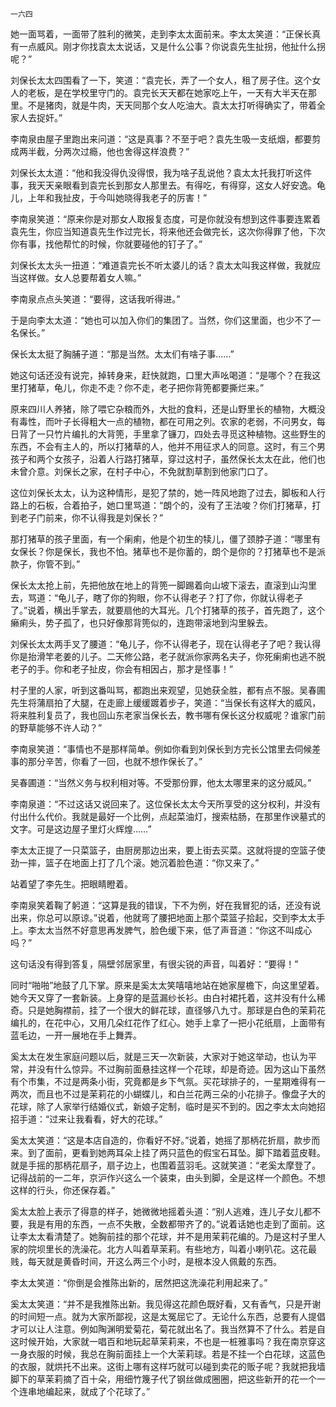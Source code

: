     一六四 

   她一面骂着，一面带了胜利的微笑，走到李太太面前来。李太太笑道：“正保长真有一点威风。刚才你找袁太太说话，又是什么公事？你说袁先生扯拐，他扯什么拐呢？”

   刘保长太太四围看了一下，笑道：“袁完长，弄了一个女人，租了房子住。这个女人的老板，是在学校里守门的。袁完长天天都在她家吃上午，一天有大半天在那里。不是猪肉，就是牛肉，天天同那个女人吃油大。袁太太打听得确实了，带着全家人去捉奸。”

   李南泉由屋子里跑出来问道：“这是真事？不至于吧？袁先生吸一支纸烟，都要剪成两半截，分两次过瘾，他也舍得这样浪费？”

   刘保长太太道：“他和我没得仇没得恨，我为啥子乱说他？袁太太托我打听这件事，我天天亲眼看到袁完长到那女人那里去。有得吃，有得穿，这女人好安逸。龟儿，上年和我扯皮，于今叫她晓得我老子的厉害！”

   李南泉笑道：“原来你是对那女人取报复态度，可是你就没有想到这件事要连累着袁先生，你应当知道袁先生作过完长，将来他还会做完长，这次你得罪了他，下次你有事，找他帮忙的时候，你就要碰他的钉子了。”

   刘保长太太头一扭道：“难道袁完长不听太婆儿的话？袁太太叫我这样做，我就应当这样做。女人总要帮着女人嘛。”

   李南泉点点头笑道：“要得，这话我听得进。”

   于是向李太太道：“她也可以加入你们的集团了。当然，你们这里面，也少不了一名保长。”

   保长太太挺了胸脯子道：“那是当然。太太们有啥子事……”

   她这句话还没有说完，掉转身来，赶快就跑，口里大声吆喝道：“是哪个？在我这里打猪草，龟儿，你走不走？你不走，老子把你背篼都要撕烂来。”

   原来四川人养猪，除了喂它杂粮而外，大批的食料，还是山野里长的植物，大概没有毒性，而叶子长得粗大一点的植物，都在可用之列。农家的老弱，不问男女，每日背了一只竹片编扎的大背篼，手里拿了镰刀，四处去寻觅这种植物。这些野生的东西，不会有主人的，所以打猪草的人，他并不用征求人的同意。这时，有三个男孩子和两个女孩子，沿着人行路打猪草，穿过这村子，虽然保长太太在此，他们也未曾介意。刘保长之家，在村子中心，不免就割草割到他家门口了。

   这位刘保长太太，认为这种情形，是犯了禁的，她一阵风地跑了过去，脚板和人行路上的石板，合着拍子，她口里骂道：“朗个的，没有了王法唆？你们打猪草，打到老子门前来，你不认得我是刘保长？”

   那打猪草的孩子里面，有一个瘌痢，他是个初生的犊儿，僵了颈脖子道：“哪里有女保长？你是保长，我也不怕。猪草也不是你蓄的，朗个是你的？打猪草也不是派款子，你管不到。”

   保长太太抢上前，先把他放在地上的背篼一脚踢着向山坡下滚去，直滚到山沟里去，骂道：“龟儿子，瞎了你的狗眼，你不认得老子？打了你，你就认得老子了。”说着，横出手掌去，就要扇他的大耳光。几个打猪草的孩子，首先跑了，这个癞痢头，势子孤了，也只好像那背篼似的，连跑带滚地到沟里躲去。

   刘保长太太两手叉了腰道：“龟儿子，你不认得老子，现在认得老子了吧？我认得你是抬滑竿老姜的儿子。二天修公路，老子就派你家两名夫子，你死瘌痢也逃不脱老子的手。你和老子扯皮，你会有相因占，那才是怪事！”

   村子里的人家，听到这番叫骂，都跑出来观望，见她获全胜，都有点不服。吴春圃先生将蒲扇拍了大腿，在走廊上缓缓踱着步子，笑道：“当保长有这样大的威风，将来胜利复员了，我也回山东老家当保长去，教书哪有保长这分权威呢？谁家门前的野草能够不许人动？”

   李南泉笑道：“事情也不是那样简单。例如你看到刘保长到方完长公馆里去伺候差事的那分辛苦，你看了一回，也就不想作保长了。”

   吴春圃道：“当然义务与权利相对等。不受那份罪，他太太哪里来的这分威风。”

   李南泉道：“不过这话又说回来了。这位保长太太今天所享受的这分权利，并没有付出什么代价。我就是最好一个比例，点起菜油灯，搜索枯肠，在那里作谀墓式的文字。可是这边屋子里灯火辉煌……”

   李太太正提了一只菜篮子，由厨房那边出来，要上街去买菜。这就将提的空篮子使劲一摔，篮子在地面上打了几个滚。她沉着脸色道：“你又来了。”

   站着望了李先生。把眼睛瞪着。

   李南泉笑着鞠了躬道：“这算是我的错误，下不为例，好在我冒犯的话，还没有说出来，你总可以原谅。”说着，他就弯了腰把地面上那个菜篮子拾起，交到李太太手上。李太太当然不好意思再发脾气，脸色缓下来，低了声音道：“你这不叫成心吗？”

   这句话没有得到答复，隔壁邻居家里，有很尖锐的声音，叫着好：“要得！”

   同时“啪啪”地鼓了几下掌。原来是奚太太笑嘻嘻地站在她家屋檐下，向这里望着。她今天又穿了一套新装。上身穿的是蓝漏纱长衫。由白衬裙托着，这并没有什么稀奇。只是她胸襟前，挂了一个很大的鲜花球，直径够八九寸。那球是白色的茉莉花编扎的，在花中心，又用几朵红花作了红心。她手上拿了一把小花纸扇，上面带有蓝毛边，一开一展地在手上舞弄。

   奚太太在发生家庭问题以后，就是三天一次新装，大家对于她这举动，也认为平常，并没有什么惊异。不过胸前面悬挂这样一个花球，却是奇迹。因为这山下虽然有个市集，不过是两条小街，究竟都是乡下气氛。买花球排子的，一星期难得有一两次，而且也不过是茉莉花的小蝴蝶儿，和白兰花两三朵的小花排子。像盘子大的花球，除了人家举行结婚仪式，新娘子定制，临时是买不到的。因之李太太向她招招手道：“过来让我看看，好大的花球。”

   奚太太笑道：“这是本店自造的，你看好不好。”说着，她摇了那柄花折扇，款步而来。到了面前，更看到她两耳朵上挂了两只蓝色的假宝石耳坠。脚下踏着蓝皮鞋。就是手摇的那柄花扇子，扇子边上，也围着蓝羽毛。这就笑道：“老奚太摩登了。记得战前的一二年，京沪作兴这么一个装束，由头到脚，全是这样一个颜色。不想这样的行头，你还保存着。”

   奚太太脸上表示了得意的样子，她微微地摇着头道：“别人逃难，连儿子女儿都不要，我是有用的东西，一点不失散，全数都带齐了的。”说着话她也走到了面前。这让李太太看清楚了。她胸前挂的那个花球，并不是用茉莉花编的。乃是这村子里人家的院坝里长的洗澡花。北方人叫着草茉莉。有些地方，叫着小喇叭花。这花最贱，每天就是黄昏时间，开这么两三个小时，是根本没人佩戴的东西。

   李太太笑道：“你倒是会推陈出新的，居然把这洗澡花利用起来了。”

   奚太太笑道：“并不是我推陈出新。我见得这花颜色既好看，又有香气，只是开谢的时间短一点。就为大家所鄙视，这是太冤屈它了。无论什么东西，总要有人提倡才可以让人注意。例如陶渊明爱菊花，菊花就出名了。我当然算不了什么。若是自这时候开始，大家就一唱百和地玩起草茉莉来，不也是一桩雅事吗？我在南京穿这一身衣服的时候，我总在胸前面挂上一个大茉莉球。若是不挂一个白花球，这蓝色的衣服，就烘托不出来。这街上哪有这样巧就可以碰到卖花的贩子呢？我就把我墙脚下的草茉莉摘了百十朵，用细竹篾子代了钢丝做成圈圈，把这些新开的花一个一个连串地编起来，就成了个花球了。”

